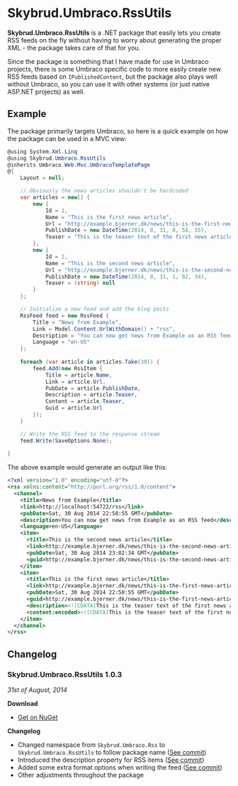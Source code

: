 Skybrud.Umbraco.RssUtils
========================

**Skybrud.Umbraco.RssUtils** is a .NET package that easily lets you create RSS feeds on the fly without having to worry about generating the proper XML - the package takes care of that for you. 

Since the package is something that I have made for use in Umbraco projects, there is some Umbraco specific code to more easily create new RSS feeds based on `IPublishedContent`, but the package also plays well without Umbraco, so you can use it with other systems (or just native ASP.NET projects) as well.

## Example

The package primarily targets Umbraco, so here is a quick example on how the package can be used in a MVC view:

```C#
@using System.Xml.Linq
@using Skybrud.Umbraco.RssUtils
@inherits Umbraco.Web.Mvc.UmbracoTemplatePage
@{
    Layout = null;

    // Obviously the news articles shouldn't be hardcoded
    var articles = new[] {
        new {
            Id = 1,
            Name = "This is the first news article",
            Url = "http://example.bjerner.dk/news/this-is-the-first-news-article/",
            PublishDate = new DateTime(2014, 8, 31, 0, 58, 55),
            Teaser = "This is the teaser text of the first news article"
        },
        new {
            Id = 2,
            Name = "This is the second news article",
            Url = "http://example.bjerner.dk/news/this-is-the-second-news-article/",
            PublishDate = new DateTime(2014, 8, 31, 1, 02, 34),
            Teaser = (string) null
        }
    };

    // Initialize a new feed and add the blog posts
    RssFeed feed = new RssFeed {
        Title = "News from Example",
        Link = Model.Content.UrlWithDomain() + "rss",
        Description = "You can now get news from Example as an RSS feed",
        Language = "en-US"
    };
    
    foreach (var article in articles.Take(30)) {
        feed.Add(new RssItem {
            Title = article.Name,
            Link = article.Url,
            PubDate = article.PublishDate,
            Description = article.Teaser,
            Content = article.Teaser,
            Guid = article.Url
        });
    }

    // Write the RSS feed to the response stream
    feed.Write(SaveOptions.None);
    
}
```

The above example would generate an output like this:

```xml
<?xml version="1.0" encoding="utf-8"?>
<rss xmlns:content="http://purl.org/rss/1.0/content">
  <channel>
    <title>News from Example</title>
    <link>http://localhost:54722/rss</link>
    <pubDate>Sat, 30 Aug 2014 22:58:55 GMT</pubDate>
    <description>You can now get news from Example as an RSS feed</description>
    <language>en-US</language>
    <item>
      <title>This is the second news article</title>
      <link>http://example.bjerner.dk/news/this-is-the-second-news-article/</link>
      <pubDate>Sat, 30 Aug 2014 23:02:34 GMT</pubDate>
      <guid>http://example.bjerner.dk/news/this-is-the-second-news-article/</guid>
    </item>
    <item>
      <title>This is the first news article</title>
      <link>http://example.bjerner.dk/news/this-is-the-first-news-article/</link>
      <pubDate>Sat, 30 Aug 2014 22:58:55 GMT</pubDate>
      <guid>http://example.bjerner.dk/news/this-is-the-first-news-article/</guid>
      <description><![CDATA[This is the teaser text of the first news article]]></description>
      <content:encoded><![CDATA[This is the teaser text of the first news article]]></content:encoded>
    </item>
  </channel>
</rss>
```

## Changelog

### Skybrud.Umbraco.RssUtils 1.0.3
_31st of August, 2014_

__Download__
- [Get on NuGet](https://www.nuget.org/packages/Skybrud.Umbraco.RssUtils/1.0.3)

__Changelog__
- Changed namespace from `Skybrud.Umbraco.Rss` to `Skybrud.Umbraco.RssUtils` to follow package name ([See commit](/abjerner/Skybrud.Umbraco.RssUtils/commit/2f9fed5f07e51235d19c6d1b1755ec94f74c09e9))
- Introduced the description property for RSS items ([See commit](/abjerner/Skybrud.Umbraco.RssUtils/commit/cf881f00c5cc058a6e31e2f25a2bf599d9204df4))
- Added some extra format options when writing the feed ([See commit](/abjerner/Skybrud.Umbraco.RssUtils/commit/5a5cd2438ff1092a131ee6b6e76bd74ba232050a))
- Other adjustments throughout the package
